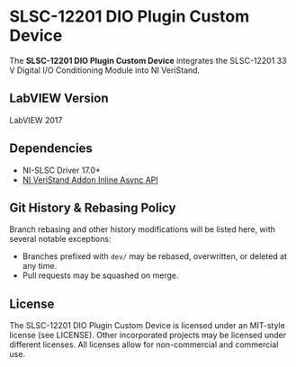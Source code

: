 # SLSC-12201 DIO Plugin Custom Device

The **SLSC-12201 DIO Plugin Custom Device** integrates the SLSC-12201 33 V Digital I/O Conditioning Module into NI VeriStand.

## LabVIEW Version

LabVIEW 2017

## Dependencies

- NI-SLSC Driver 17.0+
- [NI VeriStand Addon Inline Async API](https://github.com/ni/niveristand-custom-device-inline-async-api)

## Git History & Rebasing Policy
Branch rebasing and other history modifications will be listed here, with several notable exceptions:
- Branches prefixed with `dev/` may be rebased, overwritten, or deleted at any time.
- Pull requests may be squashed on merge.

## License

The SLSC-12201 DIO Plugin Custom Device is licensed under an MIT-style license (see LICENSE). Other incorporated projects may be licensed under different licenses. All licenses allow for non-commercial and commercial use.